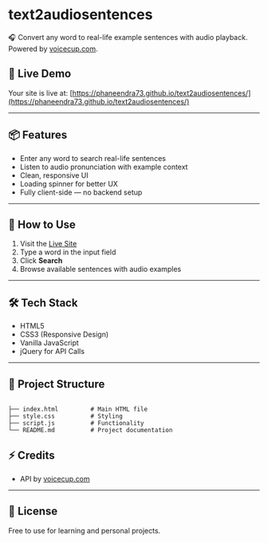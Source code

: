 
# text2audiosentences

🎧 Convert any word to real-life example sentences with audio playback. Powered by [voicecup.com](https://voicecup.com).

## 🔗 Live Demo

Your site is live at: [https://phaneendra73.github.io/text2audiosentences/](https://phaneendra73.github.io/text2audiosentences/)

---

## 📦 Features

- Enter any word to search real-life sentences
- Listen to audio pronunciation with example context
- Clean, responsive UI
- Loading spinner for better UX
- Fully client-side — no backend setup

---

## 🚀 How to Use

1. Visit the [Live Site](https://phaneendra73.github.io/text2audiosentences/)
2. Type a word in the input field
3. Click **Search**
4. Browse available sentences with audio examples

---

## 🛠️ Tech Stack

- HTML5
- CSS3 (Responsive Design)
- Vanilla JavaScript
- jQuery for API Calls

---

## 📁 Project Structure

```

├── index.html         # Main HTML file
├── style.css          # Styling
├── script.js          # Functionality
└── README.md          # Project documentation

```


## ⚡ Credits

- API by [voicecup.com](https://voicecup.com)

---

## 📌 License

Free to use for learning and personal projects.



